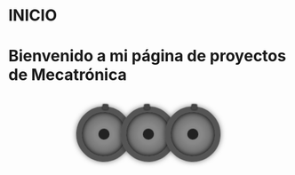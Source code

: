 # INICIO
# Bienvenido a mi página de proyectos de Mecatrónica


<div class="gears" style="display:flex; justify-content:center; align-items:center; margin:40px 0;">
  <div class="gear" style="--i:1;"></div>
  <div class="gear" style="--i:-1; margin-left:-20px;"></div>
  <div class="gear" style="--i:1; margin-left:-20px;"></div>
</div>

<style>
.gear {
  width: 80px;
  height: 80px;
  border: 10px solid #555;
  border-radius: 50%;
  position: relative;
  animation: girar 6s linear infinite;
  animation-direction: normal;
  background: radial-gradient(circle, #888 30%, #555 100%);
  box-shadow: inset 0 0 10px #000, 0 0 10px rgba(0,0,0,0.5);
  transform-origin: center;
}
.gear::before {
  content: "";
  position: absolute;
  top: 50%;
  left: 50%;
  width: 20px;
  height: 20px;
  background: #222;
  border-radius: 50%;
  transform: translate(-50%, -50%);
}
.gear::after {
  content: "";
  position: absolute;
  top: -14px;
  left: 50%;
  width: 10px;
  height: 10px;
  background: #444;
  border-radius: 2px;
  box-shadow: 0 0 3px #000;
  transform: translateX(-50%);
}
@keyframes girar {
  from { transform: rotate(0deg); }
  to { transform: rotate(calc(360deg * var(--i))); }
}
</style>
